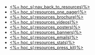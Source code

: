 - <a href="<%= resolve_url('/resources') %>"><%= hoc_s(:nav_back_to_resources)%></a>
- <a href="<%= resolve_url('/resources#handouts') %>"><%= hoc_s(:resources_one_pager)%></a>
- <a href="<%= resolve_url('/resources#handouts') %>"><%= hoc_s(:resources_brochure)%></a>
- <a href="<%= resolve_url('/resources#videos') %>"><%= hoc_s(:resources_videos)%></a>
- <a href="<%= resolve_url('/resources#posters') %>"><%= hoc_s(:resources_posters)%></a>
- <a href="<%= resolve_url('/resources#banners') %>"><%= hoc_s(:resources_banners)%></a>
- <a href="<%= resolve_url('/resources#sample-emails') %>"><%= hoc_s(:resources_emails)%></a>
- <a href="<%= resolve_url('/resources/stats') %>"><%= hoc_s(:resources_stats)%></a>
- <a href="<%= resolve_url('/resources/press-kit') %>"><%= hoc_s(:resources_press_kit)%></a>

<!-- 
# Include this when blurb about HoC logo is ready
- <a href="<%= resolve_url('/resources#logo') %>"><%= hoc_s(:resources_logo)%></a> 
-->
